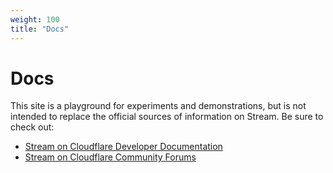 ```yaml
---
weight: 100
title: "Docs"
---
```


# Docs

This site is a playground for experiments and demonstrations, but is not intended
to replace the official sources of information on Stream. Be sure to check out:

- [Stream on Cloudflare Developer Documentation](https://developers.cloudflare.com/stream)
- [Stream on Cloudflare Community Forums](https://community.cloudflare.com/c/developers/stream/52)
